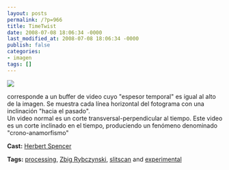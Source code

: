 ```yaml
---
layout: posts
permalink: /?p=966
title: TimeTwist
date: 2008-07-08 18:06:34 -0000
last_modified_at: 2008-07-08 18:06:34 -0000
publish: false
categories:
- imagen
tags: []
---
```

[![](http://b.vimeocdn.com/ts/578/798/57879888_200.jpg)](http://vimeo.com/1304091)

corresponde a un buffer de video cuyo "espesor temporal" es igual al alto de la imagen. Se muestra cada línea horizontal del fotograma con una inclinación "hacia el pasado".  
Un video normal es un corte transversal-perpendicular al tiempo. Este video es un corte inclinado en el tiempo, produciendo un fenómeno denominado "crono-anamorfismo"

**Cast:** [Herbert Spencer](http://vimeo.com/hspencer)

**Tags:** [processing](http://vimeo.com/tag:processing), [Zbig Rybczynski](http://vimeo.com/tag:zbigrybczynski), [slitscan](http://vimeo.com/tag:slitscan) and [experimental](http://vimeo.com/tag:experimental)

